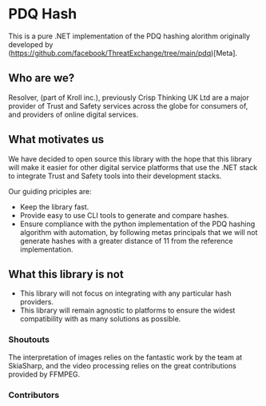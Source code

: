 # PDQ Hash

This is a pure .NET implementation of the PDQ hashing alorithm originally developed by (https://github.com/facebook/ThreatExchange/tree/main/pdq)[Meta]. 

## Who are we?

Resolver, (part of Kroll inc.), previously Crisp Thinking UK Ltd are a major provider of Trust and Safety services across the globe for consumers of, and providers of online digital services. 

## What motivates us

We have decided to open source this library with the hope that this library will make it easier for other digital service platforms that use the .NET stack to integrate Trust and Safety tools into their development stacks.

Our guiding priciples are:
 - Keep the library fast.
 - Provide easy to use CLI tools to generate and compare hashes. 
 - Ensure compliance with the python implementation of the PDQ hashing algorithm with automation, by following metas principals that we will not generate hashes with a greater distance of 11 from the reference implementation.

 ## What this library is not

 - This library will not focus on integrating with any particular hash providers.
 - This library will remain agnostic to platforms to ensure the widest compatibility with as many solutions as possible.

### Shoutouts

The interpretation of images relies on the fantastic work by the team at SkiaSharp, and the video processing relies on the great contributions provided by FFMPEG.

### Contributors




